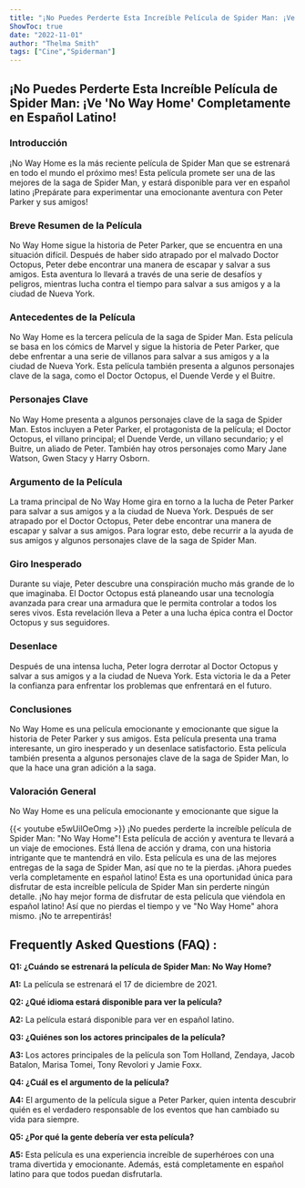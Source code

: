 ```yaml
---
title: "¡No Puedes Perderte Esta Increíble Película de Spider Man: ¡Ve 'No Way Home' Completamente en Español Latino!"
ShowToc: true 
date: "2022-11-01"
author: "Thelma Smith" 
tags: ["Cine","Spiderman"]
---
```

## ¡No Puedes Perderte Esta Increíble Película de Spider Man: ¡Ve 'No Way Home' Completamente en Español Latino!

### Introducción

¡No Way Home es la más reciente película de Spider Man que se estrenará en todo el mundo el próximo mes! Esta película promete ser una de las mejores de la saga de Spider Man, y estará disponible para ver en español latino ¡Prepárate para experimentar una emocionante aventura con Peter Parker y sus amigos!

### Breve Resumen de la Película

No Way Home sigue la historia de Peter Parker, que se encuentra en una situación difícil. Después de haber sido atrapado por el malvado Doctor Octopus, Peter debe encontrar una manera de escapar y salvar a sus amigos. Esta aventura lo llevará a través de una serie de desafíos y peligros, mientras lucha contra el tiempo para salvar a sus amigos y a la ciudad de Nueva York.

### Antecedentes de la Película

No Way Home es la tercera película de la saga de Spider Man. Esta película se basa en los cómics de Marvel y sigue la historia de Peter Parker, que debe enfrentar a una serie de villanos para salvar a sus amigos y a la ciudad de Nueva York. Esta película también presenta a algunos personajes clave de la saga, como el Doctor Octopus, el Duende Verde y el Buitre.

### Personajes Clave

No Way Home presenta a algunos personajes clave de la saga de Spider Man. Estos incluyen a Peter Parker, el protagonista de la película; el Doctor Octopus, el villano principal; el Duende Verde, un villano secundario; y el Buitre, un aliado de Peter. También hay otros personajes como Mary Jane Watson, Gwen Stacy y Harry Osborn.

### Argumento de la Película

La trama principal de No Way Home gira en torno a la lucha de Peter Parker para salvar a sus amigos y a la ciudad de Nueva York. Después de ser atrapado por el Doctor Octopus, Peter debe encontrar una manera de escapar y salvar a sus amigos. Para lograr esto, debe recurrir a la ayuda de sus amigos y algunos personajes clave de la saga de Spider Man.

### Giro Inesperado

Durante su viaje, Peter descubre una conspiración mucho más grande de lo que imaginaba. El Doctor Octopus está planeando usar una tecnología avanzada para crear una armadura que le permita controlar a todos los seres vivos. Esta revelación lleva a Peter a una lucha épica contra el Doctor Octopus y sus seguidores.

### Desenlace

Después de una intensa lucha, Peter logra derrotar al Doctor Octopus y salvar a sus amigos y a la ciudad de Nueva York. Esta victoria le da a Peter la confianza para enfrentar los problemas que enfrentará en el futuro.

### Conclusiones

No Way Home es una película emocionante y emocionante que sigue la historia de Peter Parker y sus amigos. Esta película presenta una trama interesante, un giro inesperado y un desenlace satisfactorio. Esta película también presenta a algunos personajes clave de la saga de Spider Man, lo que la hace una gran adición a la saga.

### Valoración General

No Way Home es una película emocionante y emocionante que sigue la

{{< youtube e5wUilOeOmg >}} 
¡No puedes perderte la increíble película de Spider Man: "No Way Home"! Esta película de acción y aventura te llevará a un viaje de emociones. Está llena de acción y drama, con una historia intrigante que te mantendrá en vilo. Esta película es una de las mejores entregas de la saga de Spider Man, así que no te la pierdas. ¡Ahora puedes verla completamente en español latino! Esta es una oportunidad única para disfrutar de esta increíble película de Spider Man sin perderte ningún detalle. ¡No hay mejor forma de disfrutar de esta película que viéndola en español latino! Así que no pierdas el tiempo y ve "No Way Home" ahora mismo. ¡No te arrepentirás!

## Frequently Asked Questions (FAQ) :
**Q1: ¿Cuándo se estrenará la película de Spider Man: No Way Home?**

**A1:** La película se estrenará el 17 de diciembre de 2021.

**Q2: ¿Qué idioma estará disponible para ver la película?**

**A2:** La película estará disponible para ver en español latino.

**Q3: ¿Quiénes son los actores principales de la película?**

**A3:** Los actores principales de la película son Tom Holland, Zendaya, Jacob Batalon, Marisa Tomei, Tony Revolori y Jamie Foxx.

**Q4: ¿Cuál es el argumento de la película?**

**A4:** El argumento de la película sigue a Peter Parker, quien intenta descubrir quién es el verdadero responsable de los eventos que han cambiado su vida para siempre.

**Q5: ¿Por qué la gente debería ver esta película?**

**A5:** Esta película es una experiencia increíble de superhéroes con una trama divertida y emocionante. Además, está completamente en español latino para que todos puedan disfrutarla.



